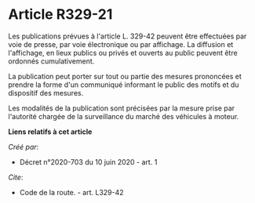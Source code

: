 # Article R329-21

Les publications prévues à l'article L. 329-42 peuvent être effectuées par voie de presse, par voie électronique ou par
affichage. La diffusion et l'affichage, en lieux publics ou privés et ouverts au public peuvent être ordonnés
cumulativement. 

La publication peut porter sur tout ou partie des mesures prononcées et prendre la forme d'un communiqué informant le public
des motifs et du dispositif des mesures. 

Les modalités de la publication sont précisées par la mesure prise par l'autorité chargée de la surveillance du marché des
véhicules à moteur.

**Liens relatifs à cet article**

_Créé par_:

  - Décret n°2020-703 du 10 juin 2020 - art. 1

_Cite_:

  - Code de la route. - art. L329-42
